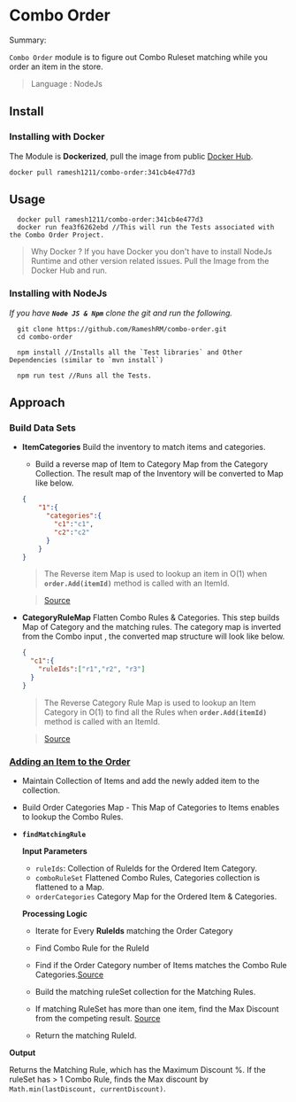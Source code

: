 # Combo Order

Summary:

`Combo Order` module is to figure out Combo Ruleset matching while you order an item in the store.

> Language : NodeJs

## Install

### Installing with Docker

The Module is **Dockerized**, pull the image from public [Docker Hub](https://hub.docker.com/).

``
  docker pull ramesh1211/combo-order:341cb4e477d3
``

## Usage

```
  docker pull ramesh1211/combo-order:341cb4e477d3
  docker run fea3f6262ebd //This will run the Tests associated with the Combo Order Project.
```

> Why Docker ? If you have Docker you don't have to install NodeJs Runtime and other version related issues. Pull the Image from the Docker Hub and run.


### Installing with NodeJs

*If you have **`Node JS & Npm`** clone the git and run the following.*

```
  git clone https://github.com/RameshRM/combo-order.git
  cd combo-order

  npm install //Installs all the `Test libraries` and Other Dependencies (similar to `mvn install`)

  npm run test //Runs all the Tests.

```

## Approach

### Build Data Sets

* **ItemCategories** Build the inventory to match items and categories.

  - Build a reverse map of Item to Category Map from the Category Collection. The result map of the Inventory will be converted to Map like below.

  ```json
  {
      "1":{
        "categories":{
          "c1":"c1",
          "c2":"c2"
        }
      }
  }
  ```

  > The Reverse item Map is used to lookup an item in O(1) when **`order.Add(itemId)`** method is called with an ItemId.

  >[Source](https://github.com/RameshRM/combo-order/blob/master/fixtures/index.js#L11)

* **CategoryRuleMap** Flatten Combo Rules & Categories. This step builds Map of Category and the matching rules. The category map is inverted from the Combo input , the converted map structure will look like below.

  ```json
  {
    "c1":{
      "ruleIds":["r1","r2", "r3"]
    }
  }
  ```
  > The Reverse Category Rule Map is used to lookup an Item Category in O(1) to find all the Rules when **`order.Add(itemId)`** method is called with an ItemId.

  >[Source](https://github.com/RameshRM/combo-order/blob/master/fixtures/index.js#L44)

### [Adding an Item to the Order](https://github.com/RameshRM/combo-order/blob/master/lib/order/index.js#L46)

* Maintain Collection of Items and add the newly added item to the collection.

* Build Order Categories Map - This Map of Categories to Items enables to lookup the Combo Rules.

* **`findMatchingRule`**

  **Input Parameters**

  - `ruleIds`: Collection of RuleIds for the Ordered Item Category.
  - `comboRuleSet` Flattened Combo Rules, Categories collection is flattened to a Map.
  - `orderCategories` Category Map for the Ordered Item & Categories.


  **Processing Logic**

  * Iterate for Every **RuleIds** matching the Order Category

  * Find Combo Rule for the RuleId

  * Find if the Order Category number of Items matches the Combo Rule Categories.[Source](https://github.com/RameshRM/combo-order/blob/master/lib/order/index.js#L88-L91)

  * Build the matching ruleSet collection for the Matching Rules.

  * If matching RuleSet has more than one item, find the Max Discount from the competing result. [Source](https://github.com/RameshRM/combo-order/blob/master/lib/order/index.js#L104-L111)

  * Return the matching RuleId.

**Output**

Returns the Matching Rule, which has the Maximum Discount %. If the ruleSet has > 1 Combo Rule, finds the Max discount by `Math.min(lastDiscount, currentDiscount)`.

